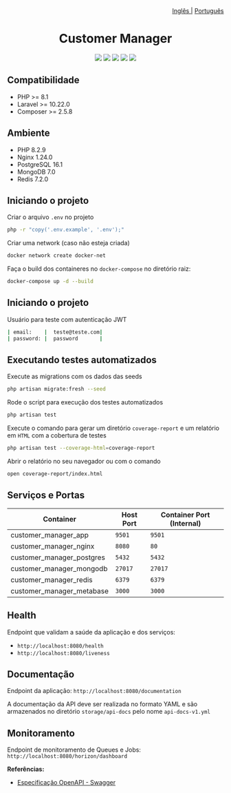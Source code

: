 <div align='right'>
    <a href="./README.md">Inglês |</a>
    <a href="./PORTUGUESE.md">Português</a>
</div>

<div align='center'>
    <h1>Customer Manager</h1>
    <a href="https://www.linkedin.com/in/leonardo-akio/" target="_blank"><img src="https://img.shields.io/badge/LinkedIn%20-blue?style=flat&logo=linkedin&labelColor=blue" target="_blank"></a> 
    <img src="https://img.shields.io/badge/version-v0.1-blue"/>
    <img src="https://img.shields.io/github/contributors/akioleo/MoneyTransaction_v2"/>
    <img src="https://img.shields.io/github/stars/akioleo/MoneyTransaction_v2?style=sociale"/>
    <img src="https://img.shields.io/github/forks/akioleo/MoneyTransaction_v2?style=social"/>
</div>


## Compatibilidade

- PHP >= 8.1
- Laravel >= 10.22.0
- Composer >= 2.5.8

## Ambiente

- PHP 8.2.9
- Nginx 1.24.0
- PostgreSQL 16.1
- MongoDB 7.0
- Redis 7.2.0

## Iniciando o projeto

Criar o arquivo `.env` no projeto
```bash
php -r "copy('.env.example', '.env');"
```
Criar uma network (caso não esteja criada)
```bash
docker network create docker-net
```
Faça o build dos containeres no `docker-compose` no diretório raiz:
```bash
docker-compose up -d --build
```

## Iniciando o projeto

Usuário para teste com autenticação JWT
```bash
| email:    |  teste@teste.com|
| password: |  password       |
```

## Executando testes automatizados

Execute as migrations com os dados das seeds
```bash
php artisan migrate:fresh --seed
```
Rode o script para execução dos testes automatizados
```bash
php artisan test
```
Execute o comando para gerar um diretório `coverage-report` e um relatório em `HTML` com a cobertura de testes 
```bash
php artisan test --coverage-html=coverage-report
```
Abrir o relatório no seu navegador ou com o comando
```bash
open coverage-report/index.html
```

## Serviços e Portas

| Container                   | Host Port | Container Port (Internal) |
| --------------------------- | --------- | ------------------------- |
| customer_manager_app        | `9501`    | `9501`                    |
| customer_manager_nginx      | `8080`    | `80`                      |
| customer_manager_postgres   | `5432`    | `5432`                    |
| customer_manager_mongodb    | `27017`   | `27017`                   |
| customer_manager_redis      | `6379`    | `6379`                    |
| customer_manager_metabase   | `3000`    | `3000`                    |

## Health

Endpoint que validam a saúde da aplicação e dos serviços:

- `http://localhost:8080/health`
- `http://localhost:8080/liveness`

## Documentação 

Endpoint da aplicação: `http://localhost:8080/documentation`

A documentação da API deve ser realizada no formato YAML e são armazenados no diretório `storage/api-docs` pelo nome `api-docs-v1.yml`

## Monitoramento

Endpoint de monitoramento de Queues e Jobs: `http://localhost:8080/horizon/dashboard`

**Referências:**

- [Especificação OpenAPI - Swagger](https://swagger.io/specification/)
